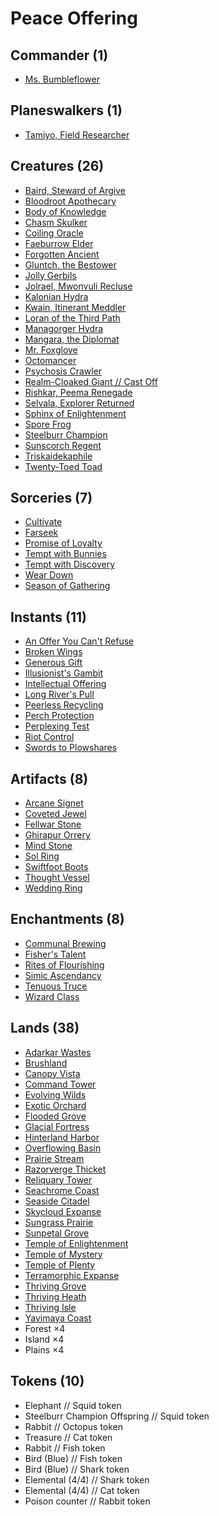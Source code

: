 # Peace Offering

## Commander (1)
* [Ms. Bumbleflower](https://www.cardkingdom.com/catalog/search?search=header&filter%5Bname%5D=Ms.+Bumbleflower)

## Planeswalkers (1)
* [Tamiyo, Field Researcher](https://www.cardkingdom.com/catalog/search?search=header&filter%5Bname%5D=Tamiyo%2C+Field+Researcher)

## Creatures (26)
* [Baird, Steward of Argive](https://www.cardkingdom.com/catalog/search?search=header&filter%5Bname%5D=Baird%2C+Steward+of+Argive)
* [Bloodroot Apothecary](https://www.cardkingdom.com/catalog/search?search=header&filter%5Bname%5D=Bloodroot+Apothecary)
* [Body of Knowledge](https://www.cardkingdom.com/catalog/search?search=header&filter%5Bname%5D=Body+of+Knowledge)
* [Chasm Skulker](https://www.cardkingdom.com/catalog/search?search=header&filter%5Bname%5D=Chasm+Skulker)
* [Coiling Oracle](https://www.cardkingdom.com/catalog/search?search=header&filter%5Bname%5D=Coiling+Oracle)
* [Faeburrow Elder](https://www.cardkingdom.com/catalog/search?search=header&filter%5Bname%5D=Faeburrow+Elder)
* [Forgotten Ancient](https://www.cardkingdom.com/catalog/search?search=header&filter%5Bname%5D=Forgotten+Ancient)
* [Gluntch, the Bestower](https://www.cardkingdom.com/catalog/search?search=header&filter%5Bname%5D=Gluntch+the+Bestower)
* [Jolly Gerbils](https://www.cardkingdom.com/catalog/search?search=header&filter%5Bname%5D=Jolly+Gerbils)
* [Jolrael, Mwonvuli Recluse](https://www.cardkingdom.com/catalog/search?search=header&filter%5Bname%5D=Jolrael%2C+Mwonvuli+Recluse)
* [Kalonian Hydra](https://www.cardkingdom.com/catalog/search?search=header&filter%5Bname%5D=Kalonian+Hydra)
* [Kwain, Itinerant Meddler](https://www.cardkingdom.com/catalog/search?search=header&filter%5Bname%5D=Kwain%2C+Itinerant+Meddler)
* [Loran of the Third Path](https://www.cardkingdom.com/catalog/search?search=header&filter%5Bname%5D=Loran+of+the+Third+Path)
* [Managorger Hydra](https://www.cardkingdom.com/catalog/search?search=header&filter%5Bname%5D=Managorger+Hydra)
* [Mangara, the Diplomat](https://www.cardkingdom.com/catalog/search?search=header&filter%5Bname%5D=Mangara%2C+the+Diplomat)
* [Mr. Foxglove](https://www.cardkingdom.com/catalog/search?search=header&filter%5Bname%5D=Mr.+Foxglove)
* [Octomancer](https://www.cardkingdom.com/catalog/search?search=header&filter%5Bname%5D=Octomancer)
* [Psychosis Crawler](https://www.cardkingdom.com/catalog/search?search=header&filter%5Bname%5D=Psychosis+Crawler)
* [Realm-Cloaked Giant // Cast Off](https://www.cardkingdom.com/catalog/search?search=header&filter%5Bname%5D=Realm-Cloaked+Giant)
* [Rishkar, Peema Renegade](https://www.cardkingdom.com/catalog/search?search=header&filter%5Bname%5D=Rishkar%2C+Peema+Renegade)
* [Selvala, Explorer Returned](https://www.cardkingdom.com/catalog/search?search=header&filter%5Bname%5D=Selvala%2C+Explorer+Returned)
* [Sphinx of Enlightenment](https://www.cardkingdom.com/catalog/search?search=header&filter%5Bname%5D=Sphinx+of+Enlightenment)
* [Spore Frog](https://www.cardkingdom.com/catalog/search?search=header&filter%5Bname%5D=Spore+Frog)
* [Steelburr Champion](https://www.cardkingdom.com/catalog/search?search=header&filter%5Bname%5D=Steelburr+Champion)
* [Sunscorch Regent](https://www.cardkingdom.com/catalog/search?search=header&filter%5Bname%5D=Sunscorch+Regent)
* [Triskaidekaphile](https://www.cardkingdom.com/catalog/search?search=header&filter%5Bname%5D=Triskaidekaphile)
* [Twenty-Toed Toad](https://www.cardkingdom.com/catalog/search?search=header&filter%5Bname%5D=Twenty-Toed+Toad)

## Sorceries (7)
* [Cultivate](https://www.cardkingdom.com/catalog/search?search=header&filter%5Bname%5D=Cultivate)
* [Farseek](https://www.cardkingdom.com/catalog/search?search=header&filter%5Bname%5D=Farseek)
* [Promise of Loyalty](https://www.cardkingdom.com/catalog/search?search=header&filter%5Bname%5D=Promise+of+Loyalty)
* [Tempt with Bunnies](https://www.cardkingdom.com/catalog/search?search=header&filter%5Bname%5D=Tempt+with+Bunnies)
* [Tempt with Discovery](https://www.cardkingdom.com/catalog/search?search=header&filter%5Bname%5D=Tempt+with+Discovery)
* [Wear Down](https://www.cardkingdom.com/catalog/search?search=header&filter%5Bname%5D=Wear+Down)
* [Season of Gathering](https://www.cardkingdom.com/catalog/search?search=header&filter%5Bname%5D=Season+of+Gathering)

## Instants (11)
* [An Offer You Can't Refuse](https://www.cardkingdom.com/catalog/search?search=header&filter%5Bname%5D=An+Offer+You+Can't+Refuse)
* [Broken Wings](https://www.cardkingdom.com/catalog/search?search=header&filter%5Bname%5D=Broken+Wings)
* [Generous Gift](https://www.cardkingdom.com/catalog/search?search=header&filter%5Bname%5D=Generous+Gift)
* [Illusionist's Gambit](https://www.cardkingdom.com/catalog/search?search=header&filter%5Bname%5D=Illusionist's+Gambit)
* [Intellectual Offering](https://www.cardkingdom.com/catalog/search?search=header&filter%5Bname%5D=Intellectual+Offering)
* [Long River's Pull](https://www.cardkingdom.com/catalog/search?search=header&filter%5Bname%5D=Long+River's+Pull)
* [Peerless Recycling](https://www.cardkingdom.com/catalog/search?search=header&filter%5Bname%5D=Peerless+Recycling)
* [Perch Protection](https://www.cardkingdom.com/catalog/search?search=header&filter%5Bname%5D=Perch+Protection)
* [Perplexing Test](https://www.cardkingdom.com/catalog/search?search=header&filter%5Bname%5D=Perplexing+Test)
* [Riot Control](https://www.cardkingdom.com/catalog/search?search=header&filter%5Bname%5D=Riot+Control)
* [Swords to Plowshares](https://www.cardkingdom.com/catalog/search?search=header&filter%5Bname%5D=Swords+to+Plowshares)

## Artifacts (8)
* [Arcane Signet](https://www.cardkingdom.com/catalog/search?search=header&filter%5Bname%5D=Arcane+Signet)
* [Coveted Jewel](https://www.cardkingdom.com/catalog/search?search=header&filter%5Bname%5D=Coveted+Jewel)
* [Fellwar Stone](https://www.cardkingdom.com/catalog/search?search=header&filter%5Bname%5D=Fellwar+Stone)
* [Ghirapur Orrery](https://www.cardkingdom.com/catalog/search?search=header&filter%5Bname%5D=Ghirapur+Orrery)
* [Mind Stone](https://www.cardkingdom.com/catalog/search?search=header&filter%5Bname%5D=Mind+Stone)
* [Sol Ring](https://www.cardkingdom.com/catalog/search?search=header&filter%5Bname%5D=Sol+Ring)
* [Swiftfoot Boots](https://www.cardkingdom.com/catalog/search?search=header&filter%5Bname%5D=Swiftfoot+Boots)
* [Thought Vessel](https://www.cardkingdom.com/catalog/search?search=header&filter%5Bname%5D=Thought+Vessel)
* [Wedding Ring](https://www.cardkingdom.com/catalog/search?search=header&filter%5Bname%5D=Wedding+Ring)

## Enchantments (8)
* [Communal Brewing](https://www.cardkingdom.com/catalog/search?search=header&filter%5Bname%5D=Communal+Brewing)
* [Fisher's Talent](https://www.cardkingdom.com/catalog/search?search=header&filter%5Bname%5D=Fisher's+Talent)
* [Rites of Flourishing](https://www.cardkingdom.com/catalog/search?search=header&filter%5Bname%5D=Rites+of+Flourishing)
* [Simic Ascendancy](https://www.cardkingdom.com/catalog/search?search=header&filter%5Bname%5D=Simic+Ascendancy)
* [Tenuous Truce](https://www.cardkingdom.com/catalog/search?search=header&filter%5Bname%5D=Tenuous+Truce)
* [Wizard Class](https://www.cardkingdom.com/catalog/search?search=header&filter%5Bname%5D=Wizard+Class)

## Lands (38)
* [Adarkar Wastes](https://www.cardkingdom.com/catalog/search?search=header&filter%5Bname%5D=Adarkar+Wastes)  
* [Brushland](https://www.cardkingdom.com/catalog/search?search=header&filter%5Bname%5D=Brushland)  
* [Canopy Vista](https://www.cardkingdom.com/catalog/search?search=header&filter%5Bname%5D=Canopy+Vista)  
* [Command Tower](https://www.cardkingdom.com/catalog/search?search=header&filter%5Bname%5D=Command+Tower)  
* [Evolving Wilds](https://www.cardkingdom.com/catalog/search?search=header&filter%5Bname%5D=Evolving+Wilds)  
* [Exotic Orchard](https://www.cardkingdom.com/catalog/search?search=header&filter%5Bname%5D=Exotic+Orchard)  
* [Flooded Grove](https://www.cardkingdom.com/catalog/search?search=header&filter%5Bname%5D=Flooded+Grove)  
* [Glacial Fortress](https://www.cardkingdom.com/catalog/search?search=header&filter%5Bname%5D=Glacial+Fortress)  
* [Hinterland Harbor](https://www.cardkingdom.com/catalog/search?search=header&filter%5Bname%5D=Hinterland+Harbor)  
* [Overflowing Basin](https://www.cardkingdom.com/catalog/search?search=header&filter%5Bname%5D=Overflowing+Basin)  
* [Prairie Stream](https://www.cardkingdom.com/catalog/search?search=header&filter%5Bname%5D=Prairie+Stream)  
* [Razorverge Thicket](https://www.cardkingdom.com/catalog/search?search=header&filter%5Bname%5D=Razorverge+Thicket)  
* [Reliquary Tower](https://www.cardkingdom.com/catalog/search?search=header&filter%5Bname%5D=Reliquary+Tower)  
* [Seachrome Coast](https://www.cardkingdom.com/catalog/search?search=header&filter%5Bname%5D=Seachrome+Coast)  
* [Seaside Citadel](https://www.cardkingdom.com/catalog/search?search=header&filter%5Bname%5D=Seaside+Citadel)  
* [Skycloud Expanse](https://www.cardkingdom.com/catalog/search?search=header&filter%5Bname%5D=Skycloud+Expanse)  
* [Sungrass Prairie](https://www.cardkingdom.com/catalog/search?search=header&filter%5Bname%5D=Sungrass+Prairie)  
* [Sunpetal Grove](https://www.cardkingdom.com/catalog/search?search=header&filter%5Bname%5D=Sunpetal+Grove)  
* [Temple of Enlightenment](https://www.cardkingdom.com/catalog/search?search=header&filter%5Bname%5D=Temple+of+Enlightenment)  
* [Temple of Mystery](https://www.cardkingdom.com/catalog/search?search=header&filter%5Bname%5D=Temple+of+Mystery)  
* [Temple of Plenty](https://www.cardkingdom.com/catalog/search?search=header&filter%5Bname%5D=Temple+of+Plenty)  
* [Terramorphic Expanse](https://www.cardkingdom.com/catalog/search?search=header&filter%5Bname%5D=Terramorphic+Expanse)  
* [Thriving Grove](https://www.cardkingdom.com/catalog/search?search=header&filter%5Bname%5D=Thriving+Grove)  
* [Thriving Heath](https://www.cardkingdom.com/catalog/search?search=header&filter%5Bname%5D=Thriving+Heath)  
* [Thriving Isle](https://www.cardkingdom.com/catalog/search?search=header&filter%5Bname%5D=Thriving+Isle)  
* [Yavimaya Coast](https://www.cardkingdom.com/catalog/search?search=header&filter%5Bname%5D=Yavimaya+Coast)
* Forest ×4
* Island ×4
* Plains ×4

## Tokens (10)
* Elephant // Squid token
* Steelburr Champion Offspring // Squid token
* Rabbit // Octopus token
* Treasure // Cat token
* Rabbit // Fish token
* Bird (Blue) // Fish token
* Bird (Blue) // Shark token
* Elemental (4/4) // Shark token
* Elemental (4/4) // Cat token
* Poison counter // Rabbit token

